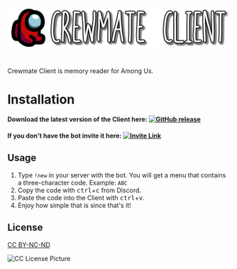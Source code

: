 <a href="https://crewmate.xyz/home">
<img alt="Banner" src="https://github.com/varedz/Crewmate-Client/blob/main/banner.png">
</a>

# 

Crewmate Client is memory reader for Among Us.

# Installation

<h4>Download the latest version of the Client here:
<a href="https://crewmate.xyz/download">
<img alt="GitHub release" src="https://img.shields.io/github/v/release/varedz/Crewmate-Client">
</a></h4>
<h4>If you don't have the bot invite it here:
<a href="https://crewmate.xyz/invite">
<img alt="Invite Link" src="https://img.shields.io/static/v1?label=bot&amp;message=invite%20me&amp;color=C60909" style="max-width:100%;">
</a>


## Usage

1. Type `!new` in your server with the bot. You will get a menu that contains a three-character code. Example: `ABC`
2. Copy the code with <kbd>ctrl</kbd>+<kbd>c</kbd> from Discord.
3. Paste the code into the Client with <kbd>ctrl</kbd>+<kbd>v</kbd>.
4. Enjoy how simple that is since that's it!




## License
[CC BY-NC-ND](https://creativecommons.org/licenses/by-nc-nd/3.0/us/legalcode)

![CC License Picture](https://licensebuttons.net/l/by-nc-nd/3.0/88x31.png)
 
